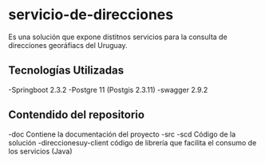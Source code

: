 # servicio-de-direcciones
Es una solución que expone distitnos servicios para la consulta de direcciones georáfiacs del Uruguay.


## Tecnologías Utilizadas
-Springboot 2.3.2
-Postgre 11 (Postgis 2.3.11)
-swagger 2.9.2

## Contendido del repositorio
-doc 
Contiene la documentación del proyecto
-src 
  -scd 
		Código de la solución
  -direccionesuy-client 
		código de librería que facilita el consumo de los servicios (Java)
  



